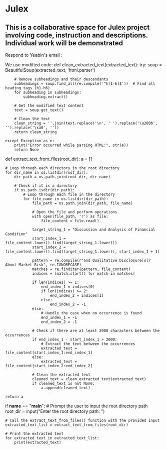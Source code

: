 # Julex
## This is a collaborative space for Julex project involving code, instruction and descriptions. Individual work will be demonstrated

Respond to Yeabin's email :

We use modified code:
def clean_extracted_text(extracted_text):
    try:
        soup = BeautifulSoup(extracted_text, 'html.parser')

        # Remove subheadings and their descendants
        subheadings = soup.find_all(re.compile('^h[1-6]$'))  # Find all heading tags (h1-h6)
        for subheading in subheadings:
            subheading.extract()

        # Get the modified text content
        text = soup.get_text()

        # Clean the text
        clean_string = ''.join(text.replace('\n', ' ').replace('\u200b', '').replace('\xa0', ''))
        return clean_string

    except Exception as e:
        print("Error occurred while parsing HTML:", str(e))
        return None


def extract_text_from_files(root_dir):
    a = []

    # Loop through each directory in the root directory
    for dir_name in os.listdir(root_dir):
        dir_path = os.path.join(root_dir, dir_name)

        # Check if it is a directory
        if os.path.isdir(dir_path):
            # Loop through each file in the directory
            for file_name in os.listdir(dir_path):
                file_path = os.path.join(dir_path, file_name)

                # Open the file and perform operations
                with open(file_path, 'r') as file:
                    file_content = file.read()

                target_string_1 = "Discussion and Analysis of Financial Condition"
                start_index_1 = file_content.lower().find(target_string_1.lower())
                start_index_2 = file_content.lower().find(target_string_1.lower(), start_index_1 + 1)

                pattern = re.compile(r"and Qualitative Disclosure[s]? About Market Risk", re.IGNORECASE)
                matches = re.finditer(pattern, file_content)
                indices = [match.start() for match in matches]

                if len(indices) >= 1:
                    end_index_1 = indices[0]
                    if len(indices) >= 2:
                        end_index_2 = indices[1]
                    else:
                        end_index_2 = -1
                else:
                    # Handle the case when no occurrence is found
                    end_index_1 = -1
                    end_index_2 = -1

                # Check if there are at least 2000 characters between the occurrences
                if end_index_1 - start_index_1 > 2000:
                    # Extract the text between the occurrences
                    extracted_text = file_content[start_index_1:end_index_1]
                else:
                    extracted_text = file_content[start_index_2:end_index_2]

                # Clean the extracted text
                cleaned_text = clean_extracted_text(extracted_text)
                if cleaned_text is not None:
                    a.append(cleaned_text)

    return a


if __name__ == "__main__":
    # Prompt the user to input the root directory path
    root_dir = input("Enter the root directory path: ")

    # Call the extract_text_from_files() function with the provided input
    extracted_text_list = extract_text_from_files(root_dir)

    # Print the extracted text
    for extracted_text in extracted_text_list:
        print(extracted_text)
